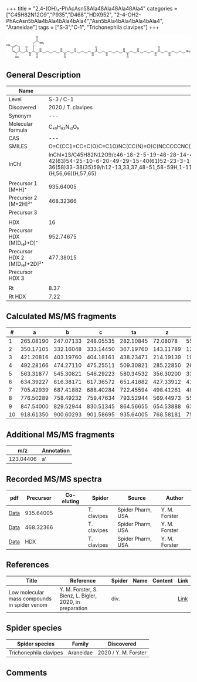 +++
title = "2,4-(OH)₂-PhAcAsn5ßAla4ßAla4ßAla4ßAla4"
categories = ["C45H82N12O9","P935","D468","HDX952",
"2-4-OH2-PhAcAsn5bAla4bAla4bAla4bAla4","Asn5bAla4bAla4bAla4bAla4",
"Araneidae"]
tags = ["S-3","C-1",
"Trichonephila clavipes"]
+++

![](/img/2-4-OH2-PhAcAsn5bAla4bAla4bAla4bAla4.png)

## General Description

| Name                       | Value              |
|----------------------------|--------------------|
| Level                      | S-3 / C-1          |
| Discovered                 | 2020 / T. clavipes |
| Synonym                    | ---                |
| Molecular formula          | C₄₅H₈₂N₁₂O₉                   |
| CAS                        | ---                |
| SMILES | O=C(CC1=CC=C(O)C=C1O)NC(CC(N)=O)C(NCCCCCNC(CCNCCCCNC(CCNCCCCNC(CCNCCCCNC(CCNCCCCN)=O)=O)=O)=O)=O  |
| InChI  | InChI=1S/C45H82N12O9/c46-18-2-5-19-48-28-14-41(62)53-24-9-7-21-50-30-16-43(64)55-26-11-8-22-51-31-17-42(63)54-25-10-6-20-49-29-15-40(61)52-23-3-1-4-27-56-45(66)37(34-39(47)60)57-44(65)32-35-12-13-36(58)33-38(35)59/h12-13,33,37,48-51,58-59H,1-11,14-32,34,46H2,(H2,47,60)(H,52,61)(H,53,62)(H,54,63)(H,55,64)(H,56,66)(H,57,65)  |
|                            |                    |
| Precursor 1 [M+H]⁺       | 935.64005      |
| Precursor 2 [M+2H]²⁺        | 468.32366       |
| Precursor 3                |                    |
|                            |                    |
| HDX                        | 16                   |
| Precursor HDX   [M(D₁₆)+D]⁺   | 952.74675                   |
| Precursor HDX 2 [M(D₁₆)+2D]²⁺ | 477.38015                   |
| Precursor HDX 3            |                    |
|                            |                    |
| Rt                         | 8.37                   |
| Rt HDX                     | 7.22                   |

## Calculated MS/MS fragments

| # | a         | b         | c         | ta        | z         | y         | tz        |
|---|-----------|-----------|-----------|-----------|-----------|-----------|-----------|
| 1 | 265.08190 | 247.07133 | 248.05535 | 282.10845 | 72.08078 | 55.05423 | 89.10732 |
| 2 | 350.17105 | 332.16048 | 333.14450 | 367.19760 | 143.11789 | 126.09134 | 160.14444 |
| 3 | 421.20816 | 403.19760 | 404.18161 | 438.23471 | 214.19139 | 197.16484 | 231.21794 |
| 4 | 492.28166 | 474.27110 | 475.25511 | 509.30821 | 285.22850 | 268.20195 | 302.25505 |
| 5 | 563.31877 | 545.30821 | 546.29223 | 580.34532 | 356.30200 | 339.27545 | 373.32855 |
| 6 | 634.39227 | 616.38171 | 617.36572 | 651.41882 | 427.33912 | 410.31257 | 444.36566 |
| 7 | 705.42939 | 687.41882 | 688.40284 | 722.45594 | 498.41261 | 481.38607 | 515.43916 |
| 8 | 776.50289 | 758.49232 | 759.47634 | 793.52944 | 569.44973 | 552.42318 | 586.47628 |
| 9 | 847.54000 | 829.52944 | 830.51345 | 864.56655 | 654.53888 | 637.51233 | 671.56543 |
| 10 | 918.61350 | 900.60293 | 901.58695 | 935.64005 | 768.58181 | 751.55526 | 785.60835 |

## Additional MS/MS fragments

| m/z       | Annotation |
|-----------|------------|
| 123.04406 | a'         |

## Recorded MS/MS spectra

| pdf                                             | Precursor | Co-eluting | Spider      | Source                       | Author        |
|-------------------------------------------------|-----------|------------|-------------|------------------------------|---------------|
| [Data](/pdf/N-clavipes/935_2-4-OH2-PhAcAsn5bAla4bAla4bAla4bAla4_Nc.pdf) | 935.64005 |           | T. clavipes | Spider Pharm, USA | Y. M. Forster |
| [Data](/pdf/N-clavipes/935_2-4-OH2-PhAcAsn5bAla4bAla4bAla4bAla4_Nc_2.pdf) | 468.32366 |           | T. clavipes | Spider Pharm, USA | Y. M. Forster |
| [Data](/pdf/N-clavipes/935_2-4-OH2-PhAcAsn5bAla4bAla4bAla4bAla4_Nc_HDX.pdf) | HDX |           | T. clavipes | Spider Pharm, USA | Y. M. Forster |


## References

| Title | Reference | Spider | Name | Content | Link |
|-------|-----------|--------|------|---------|------|
| Low molecular mass compounds in spider venom      | Y. M. Forster, S. Bienz, L. Bigler, 2020, in preparation          | div.       |   |   | [Link](unknown) |

## Spider species

| Spider species     | Family     | Discovered           |
|--------------------|------------|----------------------|
| Trichonephila clavipes | Araneidae | 2020 / Y. M. Forster |


## Comments